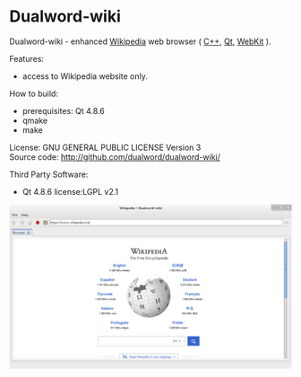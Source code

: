# Dualword-wiki

Dualword-wiki - enhanced [Wikipedia](http://www.wikipedia.org) web browser (
[C++](http://www.isocpp.org), [Qt](http://www.qt.io), [WebKit](http://www.webkit.org) ).

Features:
 - access to Wikipedia website only.
	
How to build:
 - prerequisites: Qt 4.8.6
 - qmake
 - make

License: GNU GENERAL PUBLIC LICENSE Version 3  
Source code: http://github.com/dualword/dualword-wiki/

Third Party Software:
 - Qt 4.8.6 license:LGPL v2.1

![Screenshot](etc/screenshot/Dualword-wiki.png)
